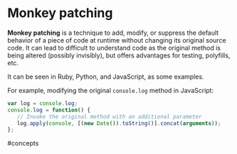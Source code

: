 # Monkey patching

**Monkey patching** is a technique to add, modify, or suppress the default behavior of a piece of code at runtime without changing its original source code. It can lead to difficult to understand code as the original method is being altered (possibly invisibly), but offers advantages for testing, polyfills, etc. 

It can be seen in Ruby, Python, and JavaScript, as some examples.

For example, modifying the original `console.log` method in JavaScript:
```js
var log = console.log;
console.log = function() {
   // Invoke the original method with an additional parameter
   log.apply(console, [(new Date()).toString()].concat(arguments));
};
```

#concepts
